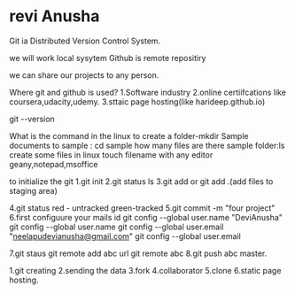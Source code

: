 # revi Anusha
Git ia Distributed Version Control System.

we will work local sysytem
Github is remote repositiry

we can share our projects to any person.

Where git and github is used?
1.Software industry
2.online certiifcations like coursera,udacity,udemy.
3.sttaic page hosting(like harideep.github.io)


git --version

What is the command in the linux to create a folder-mkdir Sample
 documents to sample : cd sample
how many files are there sample folder:ls
create some files in linux
touch filename
with any editor geany,notepad,msoffice 


to initialize the git
1.git init
2.git status
ls
3.git add 
 or git add .(add files to staging area)

4.git status
red - untracked
green-tracked
5.git commit -m "four project"
6.first configuure your mails id
 git config --global user.name "DeviAnusha"
git config --global user.name
git config --global user.email "neelapudevianusha@gmail.com"
git config --global user.email

7.git staus 
 git remote add abc url
git remote
abc
8.git push abc master.

1.git creating
2.sending the data
3.fork
4.collaborator
5.clone
6.static page hosting.

































